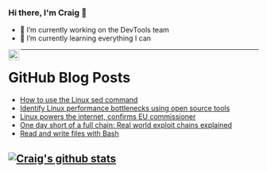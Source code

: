 ### Hi there, I'm Craig 👋

<!--
**CraigTeelFugro/CraigTeelFugro** is a ✨ _special_ ✨ repository because its `README.md` (this file) appears on your GitHub profile.

Here are some ideas to get you started:
-->

- 🔭 I’m currently working on the DevTools team
- 🌱 I’m currently learning everything I can

[<img align="left" alt="Craig Teel | LinkedIn" width="22px" src="https://cdn.jsdelivr.net/npm/simple-icons@v3/icons/linkedin.svg" />][linkedin]

---

# GitHub Blog Posts

<!-- BLOG-POST-LIST:START -->
- [How to use the Linux sed command](https://opensource.com/article/21/3/sed-cheat-sheet)
- [Identify Linux performance bottlenecks using open source tools](https://opensource.com/article/21/3/linux-performance-bottlenecks)
- [Linux powers the internet, confirms EU commissioner](https://opensource.com/article/21/3/linux-powers-internet)
- [One day short of a full chain: Real world exploit chains explained](https://github.blog/2021-03-24-real-world-exploit-chains-explained/)
- [Read and write files with Bash](https://opensource.com/article/21/3/input-output-bash)
<!-- BLOG-POST-LIST:END -->

## [![Craig's github stats](https://github-readme-stats.vercel.app/api?username=craigteelfugro)](https://github.com/anuraghazra/github-readme-stats)


[linkedin]: https://linkedin.com/in/craig-teel-b8786771
